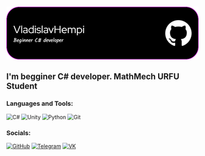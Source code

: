 [![Header](https://github.com/VladislavBukirev/vladislavbukirev/blob/main/assets/github-header-image.png)](https://github.com/VladislavBukirev)

## I'm begginer C# developer. MathMech URFU Student

### Languages and Tools:
![C#](https://img.shields.io/badge/-CSharp-090909?style=for-the-badge&logo=C#&logoColor=47C5FB)
![Unity](https://img.shields.io/badge/-Unity-090909?style=for-the-badge&logo=unity&logoColor=097CDB)
![Python](https://img.shields.io/badge/-Python-090909?style=for-the-badge&logo=Python&logoColor=F8C52C)
![Git](https://img.shields.io/badge/-Git-090909?style=for-the-badge&logo=git&logoColor=F88C00)

### Socials:
[![GitHub](https://img.shields.io/badge/-GitHub-090909?style=for-the-badge&logo=github&logoColor=27A0D9)](https://github.com/VladislavBukirev)
[![Telegram](https://img.shields.io/badge/-Telegram-090909?style=for-the-badge&logo=telegram&logoColor=27A0D9)](https://t.me/vladislavhempi)
[![VK](https://img.shields.io/badge/-Vkontakte-090909?style=for-the-badge&logo=Vk&logoColor=4F7DB3)](https://vk.com/vladislavhempi)

